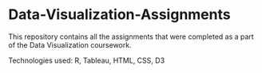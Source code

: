 # Data-Visualization-Assignments
This repository contains all the assignments that were completed as a part of
the Data Visualization coursework.

Technologies used: R, Tableau, HTML, CSS, D3
